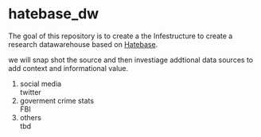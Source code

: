 # hatebase_dw
The goal of this repository is to create a the Infestructure to create a research datawarehouse based on [Hatebase](https://hatebase.org/).

we will snap shot the source and then investiage addtional data sources to add context and informational value.
1. social media   
 twitter
1. goverment crime stats  
 FBI
1. others   
tbd
